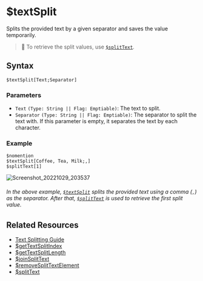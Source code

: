# $textSplit
Splits the provided text by a given separator and saves the value temporarily.

> 📌 To retrieve the split values, use [`$splitText`](./splitText.md).

## Syntax
```
$textSplit[Text;Separator]
```

### Parameters
- `Text` `(Type: String || Flag: Emptiable)`: The text to split.
- `Separator` `(Type: String || Flag: Emptiable)`: The separator to split the text with. If this parameter is empty, it separates the text by each character.

### Example
```
$nomention
$textSplit[Coffee, Tea, Milk;,]
$splitText[1]
```
![Screenshot_20221029_203537](https://user-images.githubusercontent.com/95774950/198839569-338c0892-80ef-4e7a-bbb7-dd696c6ab15b.png)

###### _In the above example, [`$textSplit`](#textsplit) splits the provided text using a comma (`,`) as the separator. After that, [`$splitText`](./splitText.md) is used to retrieve the first split value._

## Related Resources
- [Text Splitting Guide](../guides/general/textSplitting.md)
- [$getTextSplitIndex](./getTextSplitIndex.md)
- [$getTextSplitLength](./getTextSplitLength.md)
- [$joinSplitText](./joinSplitText.md)
- [$removeSplitTextElement](./removeSplitTextElement.md)
- [$splitText](./splitText.md)
